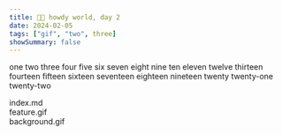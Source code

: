 ```yaml
---
title: 👋🏽 howdy world, day 2
date: 2024-02-05
tags: ["gif", "two", three]
showSummary: false
---
```


one two three four five six seven eight nine ten eleven twelve thirteen fourteen fifteen sixteen seventeen eighteen nineteen twenty twenty-one twenty-two

index.md <br>
feature.gif <br>
background.gif <br>
